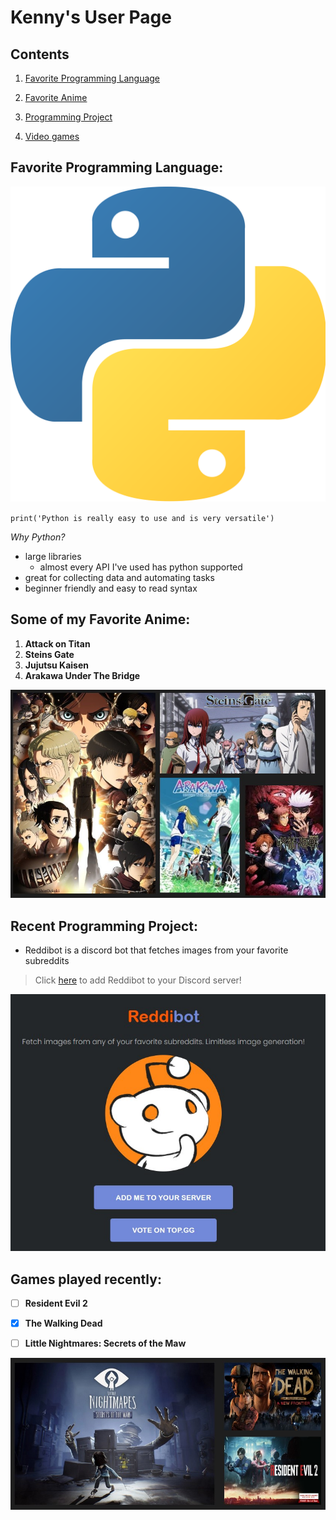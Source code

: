 # Kenny's User Page
## Contents
 1. [Favorite Programming Language](#Favorite-Programming-Language) 

 2. [Favorite Anime](#Some-of-my-Favorite-Anime)

 3. [Programming Project](#Recent-Programming-Project)

 4. [Video games](#Games-played-recently)

## Favorite Programming Language:
![python logo](/images/python_logo.png)

`print('Python is really easy to use and is very versatile')`

_Why Python?_

- large libraries
  - almost every API I've used has python supported
- great for collecting data and automating tasks
- beginner friendly and easy to read syntax

## Some of my Favorite Anime:

1. **Attack on Titan**
2. **Steins Gate**
3. **Jujutsu Kaisen**
4. **Arakawa Under The Bridge**

![image of my favorite anime](/images/fav_anime.jpg)


## Recent Programming Project:

- Reddibot is a discord bot that fetches images from your favorite subreddits

> Click [here](https://www.reddibot.me/) to add Reddibot to your Discord server!

![reddibot preview](/images/reddibot.jpg)
## Games played recently:

- [ ] **Resident Evil 2**

- [x] **The Walking Dead**

- [ ] **Little Nightmares: Secrets of the Maw**


![my favorite games](/images/fav_games.jpg)
